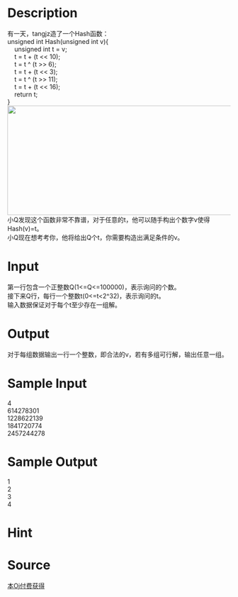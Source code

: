 
# Description

<div class="content"><div>有一天，tangjz造了一个Hash函数：</div>
<div>unsigned int Hash(unsigned int v){</div>
<div>    unsigned int t = v;</div>
<div>    t = t + (t &lt;&lt; 10);</div>
<div>    t = t ^ (t &gt;&gt; 6);</div>
<div>    t = t + (t &lt;&lt; 3);</div>
<div>    t = t ^ (t &gt;&gt; 11);</div>
<div>    t = t + (t &lt;&lt; 16);</div>
<div>    return t;</div>
<div>}</div>
<div><img src="source/bzoj/4917/img/aHR0cHM6Ly9seWRzeS5jb20vSnVkZ2VPbmxpbmUvdXBsb2FkLzIwMTcwNi9waWNBLmpwZw==.jpg" width="720" height="247" alt=""/></div>
<div>小Q发现这个函数非常不靠谱，对于任意的t，他可以随手构出个数字v使得Hash(v)=t。</div>
<div>小Q现在想考考你，他将给出Q个t，你需要构造出满足条件的v。</div></div>

# Input

<div class="content"><div>第一行包含一个正整数Q(1&lt;=Q&lt;=100000)，表示询问的个数。</div>
<div>接下来Q行，每行一个整数t(0&lt;=t&lt;2^32)，表示询问的t。</div>
<div>输入数据保证对于每个t至少存在一组解。</div></div>

# Output

<div class="content"><div>对于每组数据输出一行一个整数，即合法的v，若有多组可行解，输出任意一组。</div></div>

# Sample Input

<div class="content"><span class="sampledata">4<br/>
614278301<br/>
1228622139<br/>
1841720774<br/>
2457244278</span></div>

# Sample Output

<div class="content"><span class="sampledata">1<br/>
2<br/>
3<br/>
4<br/>
</span></div>

# Hint

<div class="content"><p></p></div>

# Source

<div class="content"><p><a href="problemset.php?search=本Oj付费获得">本Oj付费获得</a></p></div>

